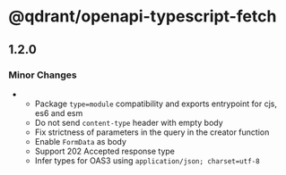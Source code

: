 # @qdrant/openapi-typescript-fetch

## 1.2.0

### Minor Changes

- - Package `type=module` compatibility and exports entrypoint for cjs, es6 and esm
  - Do not send `content-type` header with empty body
  - Fix strictness of parameters in the query in the creator function
  - Enable `FormData` as body
  - Support 202 Accepted response type
  - Infer types for OAS3 using `application/json; charset=utf-8`
